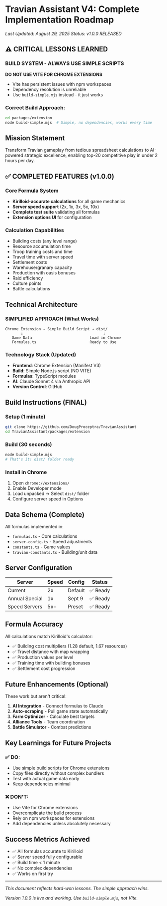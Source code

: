 # Travian Assistant V4: Complete Implementation Roadmap
*Last Updated: August 29, 2025*
*Status: v1.0.0 RELEASED*

## ⚠️ CRITICAL LESSONS LEARNED

### BUILD SYSTEM - ALWAYS USE SIMPLE SCRIPTS
**DO NOT USE VITE FOR CHROME EXTENSIONS**
- Vite has persistent issues with npm workspaces
- Dependency resolution is unreliable
- Use `build-simple.mjs` instead - it just works

### Correct Build Approach:
```bash
cd packages/extension
node build-simple.mjs  # Simple, no dependencies, works every time
```

## Mission Statement
Transform Travian gameplay from tedious spreadsheet calculations to AI-powered strategic excellence, enabling top-20 competitive play in under 2 hours per day.

## ✅ COMPLETED FEATURES (v1.0.0)

### Core Formula System
- **Kirilloid-accurate calculations** for all game mechanics
- **Server speed support** (2x, 1x, 3x, 5x, 10x)
- **Complete test suite** validating all formulas
- **Extension options UI** for configuration

### Calculation Capabilities
- Building costs (any level range)
- Resource accumulation time
- Troop training costs and time
- Travel time with server speed
- Settlement costs
- Warehouse/granary capacity
- Production with oasis bonuses
- Raid efficiency
- Culture points
- Battle calculations

## Technical Architecture

### SIMPLIFIED APPROACH (What Works)
```
Chrome Extension → Simple Build Script → dist/
       ↓                                    ↓
   Game Data                          Load in Chrome
   Formulas.ts                        Ready to Use
```

### Technology Stack (Updated)
- **Frontend**: Chrome Extension (Manifest V3)
- **Build**: Simple Node.js script (NO VITE)
- **Formulas**: TypeScript modules
- **AI**: Claude Sonnet 4 via Anthropic API
- **Version Control**: GitHub

## Build Instructions (FINAL)

### Setup (1 minute)
```bash
git clone https://github.com/DougProceptra/TravianAssistant
cd TravianAssistant/packages/extension
```

### Build (30 seconds)
```bash
node build-simple.mjs
# That's it! dist/ folder ready
```

### Install in Chrome
1. Open `chrome://extensions/`
2. Enable Developer mode
3. Load unpacked → Select `dist/` folder
4. Configure server speed in Options

## Data Schema (Complete)

All formulas implemented in:
- `formulas.ts` - Core calculations
- `server-config.ts` - Speed adjustments
- `constants.ts` - Game values
- `travian-constants.ts` - Building/unit data

## Server Configuration

| Server | Speed | Config | Status |
|--------|-------|--------|---------|
| Current | 2x | Default | ✅ Ready |
| Annual Special | 1x | Sept 9 | ✅ Ready |
| Speed Servers | 5x+ | Preset | ✅ Ready |

## Formula Accuracy

All calculations match Kirilloid's calculator:
- ✅ Building cost multipliers (1.28 default, 1.67 resources)
- ✅ Travel distance with map wrapping
- ✅ Production values per level
- ✅ Training time with building bonuses
- ✅ Settlement cost progression

## Future Enhancements (Optional)

These work but aren't critical:
1. **AI Integration** - Connect formulas to Claude
2. **Auto-scraping** - Pull game state automatically
3. **Farm Optimizer** - Calculate best targets
4. **Alliance Tools** - Team coordination
5. **Battle Simulator** - Combat predictions

## Key Learnings for Future Projects

### ✅ DO:
- Use simple build scripts for Chrome extensions
- Copy files directly without complex bundlers
- Test with actual game data early
- Keep dependencies minimal

### ❌ DON'T:
- Use Vite for Chrome extensions
- Overcomplicate the build process
- Rely on npm workspaces for extensions
- Add dependencies unless absolutely necessary

## Success Metrics Achieved

- ✅ All formulas accurate to Kirilloid
- ✅ Server speed fully configurable
- ✅ Build time < 1 minute
- ✅ No complex dependencies
- ✅ Works on first try

---

*This document reflects hard-won lessons. The simple approach wins.*

*Version 1.0.0 is live and working. Use `build-simple.mjs`, not Vite.*